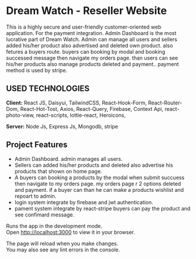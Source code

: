 # Dream Watch - Reseller Website

This is a highly secure and user-friendly customer-oriented web application. For the payment integration. Admin Dashboard is the most lucrative part of Dream Watch. Admin can manage all users and sellers added his/her product also advertised and deleted own product.
also fetures a buyers route. buyers can booking by modal and booking successed message then navigate my orders page. than users can see his/her products also manage products deleted and payment.. payment method is used by stripe.

## USED TECHNOLOGIES

**Client:** React JS, Daisyui, TailwindCSS, React-Hook-Form, React-Router-Dom, React-Hot-Tost, Axios, React-Query, Firebase, Context Api, react-photo-view, react-scripts, lottie-react, Heroicons,

**Server:** Node Js, Express Js, Mongodb, stripe

## Project Features

- Admin Dashboard. admin manages all users.
- Sellers can added his/her products and deleted also advertise his products that shown on home page.
- A buyers can booking a products by the modal when submit succuess then navigate to my orders page. my orders page r 2 options deleted and payment. if a buyer can than he can make a products wishlist and repoart to admin.
- login system integrate by firebase and jwt authentication.
- pament system integrate by react-stripe buyers can pay the product and see confimard message.

Runs the app in the development mode.\
Open [http://localhost:3000](http://localhost:3000) to view it in your browser.

The page will reload when you make changes.\
You may also see any lint errors in the console.
